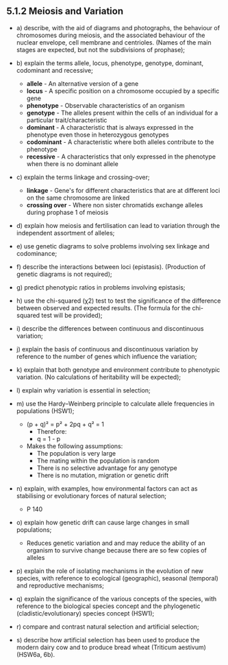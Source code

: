 5.1.2 Meiosis and Variation
---

* a) describe, with the aid of diagrams and photographs, the behaviour of chromosomes during meiosis, and the associated behaviour of the nuclear envelope, cell membrane and centrioles. (Names of the main stages are expected, but not the subdivisions of prophase);

* b) explain the terms allele, locus, phenotype, genotype, dominant, codominant and recessive;
	* **allele** - An alternative version of a gene
	* **locus** - A specific position on a chromosome occupied by a specific gene
	* **phenotype** - Observable characteristics of an organism 
	* **genotype** - The alleles present within the cells of an individual for a particular trait/characteristic
	* **dominant** - A characteristic that is always expressed in the phenotype even those in heterozygous genotypes
	* **codominant** - A characteristic where both alleles contribute to the phenotype
	* **recessive** - A characteristics that only expressed in the phenotype when there is no dominant allele

* c) explain the terms linkage and crossing-over;
	* **linkage** - Gene's for different characteristics that are at different loci on the same chromosome are linked
	* **crossing over** - Where non sister chromatids exchange alleles during prophase 1 of meiosis

* d) explain how meiosis and fertilisation can lead to variation through the independent assortment of alleles;

* e) use genetic diagrams to solve problems involving sex linkage and codominance;

* f) describe the interactions between loci (epistasis). (Production of genetic diagrams is not required);

* g) predict phenotypic ratios in problems involving epistasis;

* h) use the chi-squared (χ2) test to test the significance of the difference between observed and expected results. (The formula for the chi-squared test will be provided);

* i) describe the differences between continuous and discontinuous variation;

* j) explain the basis of continuous and discontinuous variation by reference to the number of genes which influence the variation;

* k) explain that both genotype and environment contribute to phenotypic variation. (No calculations of heritability will be expected);

* l) explain why variation is essential in selection;

* m) use the Hardy–Weinberg principle to calculate allele frequencies in populations (HSW1);
	*  (p + q)² = p² + 2pq + q² = 1
		* Therefore:
		*  q = 1 - p 
	* Makes the following assumptions:
		* The population is very large
		* The mating within the population is random
		* There is no selective advantage for any genotype
		* There is no mutation, migration or genetic drift 

* n) explain, with examples, how environmental factors can act as stabilising or evolutionary forces of natural selection;
	* P 140 

* o) explain how genetic drift can cause large changes in small populations;
	* Reduces genetic variation and and may reduce the ability of an organism to survive change because there are so few copies of alleles	

* p) explain the role of isolating mechanisms in the evolution of new species, with reference to ecological (geographic), seasonal (temporal) and reproductive mechanisms;

* q) explain the significance of the various concepts of the species, with reference to the biological species concept and the phylogenetic (cladistic/evolutionary) species concept (HSW1);

* r) compare and contrast natural selection and artificial selection;

* s) describe how artificial selection has been used to produce the modern dairy cow and to produce bread wheat (Triticum aestivum) (HSW6a, 6b).